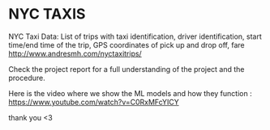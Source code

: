 # NYC TAXIS 

NYC Taxi Data: List of trips with taxi identification, driver identification, start time/end time of the
trip, GPS coordinates of pick up and drop off, fare
http://www.andresmh.com/nyctaxitrips/


Check the project report for a full understanding of the project and the procedure. 

Here is the video where we show the ML models and how they function : 
https://www.youtube.com/watch?v=C0RxMFcYICY

thank you <3 


